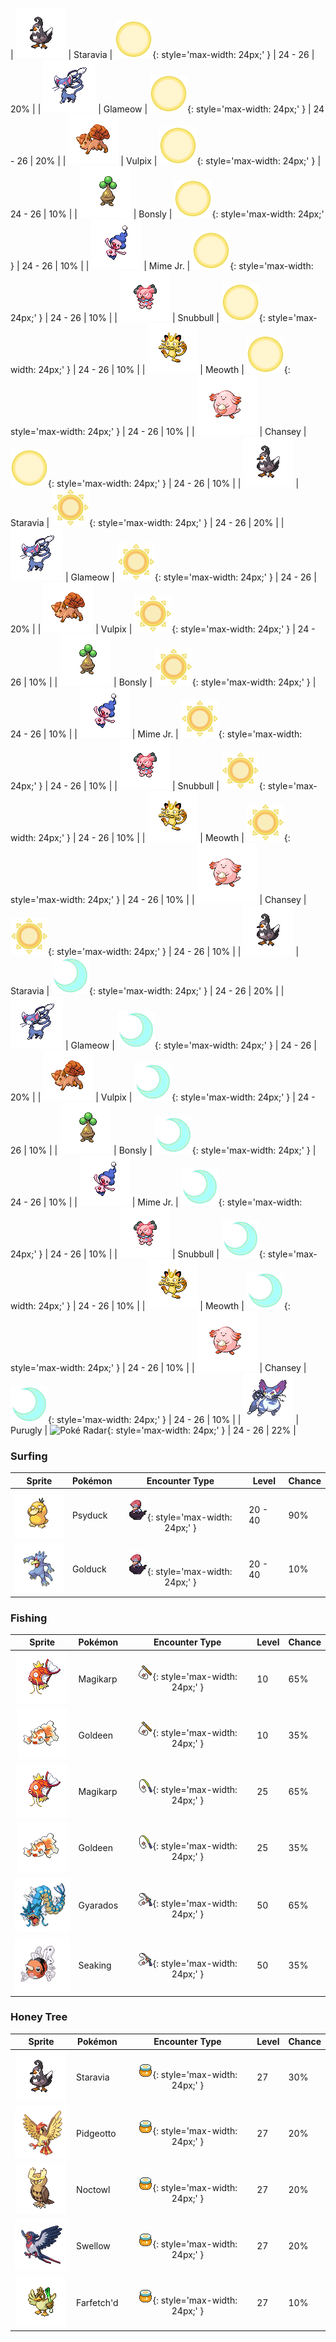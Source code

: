 
| ![Staravia](../../assets/sprites/staravia/front.gif) | Staravia | ![Morning](../../assets/encounter_types/morning.png "Morning"){: style='max-width: 24px;' } | 24 - 26 | 20% |
| ![Glameow](../../assets/sprites/glameow/front.gif) | Glameow | ![Morning](../../assets/encounter_types/morning.png "Morning"){: style='max-width: 24px;' } | 24 - 26 | 20% |
| ![Vulpix](../../assets/sprites/vulpix/front.gif) | Vulpix | ![Morning](../../assets/encounter_types/morning.png "Morning"){: style='max-width: 24px;' } | 24 - 26 | 10% |
| ![Bonsly](../../assets/sprites/bonsly/front.gif) | Bonsly | ![Morning](../../assets/encounter_types/morning.png "Morning"){: style='max-width: 24px;' } | 24 - 26 | 10% |
| ![Mime Jr.](../../assets/sprites/mime-jr/front.gif) | Mime Jr. | ![Morning](../../assets/encounter_types/morning.png "Morning"){: style='max-width: 24px;' } | 24 - 26 | 10% |
| ![Snubbull](../../assets/sprites/snubbull/front.gif) | Snubbull | ![Morning](../../assets/encounter_types/morning.png "Morning"){: style='max-width: 24px;' } | 24 - 26 | 10% |
| ![Meowth](../../assets/sprites/meowth/front.gif) | Meowth | ![Morning](../../assets/encounter_types/morning.png "Morning"){: style='max-width: 24px;' } | 24 - 26 | 10% |
| ![Chansey](../../assets/sprites/chansey/front.gif) | Chansey | ![Morning](../../assets/encounter_types/morning.png "Morning"){: style='max-width: 24px;' } | 24 - 26 | 10% |
| ![Staravia](../../assets/sprites/staravia/front.gif) | Staravia | ![Day](../../assets/encounter_types/day.png "Day"){: style='max-width: 24px;' } | 24 - 26 | 20% |
| ![Glameow](../../assets/sprites/glameow/front.gif) | Glameow | ![Day](../../assets/encounter_types/day.png "Day"){: style='max-width: 24px;' } | 24 - 26 | 20% |
| ![Vulpix](../../assets/sprites/vulpix/front.gif) | Vulpix | ![Day](../../assets/encounter_types/day.png "Day"){: style='max-width: 24px;' } | 24 - 26 | 10% |
| ![Bonsly](../../assets/sprites/bonsly/front.gif) | Bonsly | ![Day](../../assets/encounter_types/day.png "Day"){: style='max-width: 24px;' } | 24 - 26 | 10% |
| ![Mime Jr.](../../assets/sprites/mime-jr/front.gif) | Mime Jr. | ![Day](../../assets/encounter_types/day.png "Day"){: style='max-width: 24px;' } | 24 - 26 | 10% |
| ![Snubbull](../../assets/sprites/snubbull/front.gif) | Snubbull | ![Day](../../assets/encounter_types/day.png "Day"){: style='max-width: 24px;' } | 24 - 26 | 10% |
| ![Meowth](../../assets/sprites/meowth/front.gif) | Meowth | ![Day](../../assets/encounter_types/day.png "Day"){: style='max-width: 24px;' } | 24 - 26 | 10% |
| ![Chansey](../../assets/sprites/chansey/front.gif) | Chansey | ![Day](../../assets/encounter_types/day.png "Day"){: style='max-width: 24px;' } | 24 - 26 | 10% |
| ![Staravia](../../assets/sprites/staravia/front.gif) | Staravia | ![Night](../../assets/encounter_types/night.png "Night"){: style='max-width: 24px;' } | 24 - 26 | 20% |
| ![Glameow](../../assets/sprites/glameow/front.gif) | Glameow | ![Night](../../assets/encounter_types/night.png "Night"){: style='max-width: 24px;' } | 24 - 26 | 20% |
| ![Vulpix](../../assets/sprites/vulpix/front.gif) | Vulpix | ![Night](../../assets/encounter_types/night.png "Night"){: style='max-width: 24px;' } | 24 - 26 | 10% |
| ![Bonsly](../../assets/sprites/bonsly/front.gif) | Bonsly | ![Night](../../assets/encounter_types/night.png "Night"){: style='max-width: 24px;' } | 24 - 26 | 10% |
| ![Mime Jr.](../../assets/sprites/mime-jr/front.gif) | Mime Jr. | ![Night](../../assets/encounter_types/night.png "Night"){: style='max-width: 24px;' } | 24 - 26 | 10% |
| ![Snubbull](../../assets/sprites/snubbull/front.gif) | Snubbull | ![Night](../../assets/encounter_types/night.png "Night"){: style='max-width: 24px;' } | 24 - 26 | 10% |
| ![Meowth](../../assets/sprites/meowth/front.gif) | Meowth | ![Night](../../assets/encounter_types/night.png "Night"){: style='max-width: 24px;' } | 24 - 26 | 10% |
| ![Chansey](../../assets/sprites/chansey/front.gif) | Chansey | ![Night](../../assets/encounter_types/night.png "Night"){: style='max-width: 24px;' } | 24 - 26 | 10% |
| ![Purugly](../../assets/sprites/purugly/front.gif) | Purugly | ![Poké Radar](../../assets/encounter_types/poké_radar.png "Poké Radar"){: style='max-width: 24px;' } | 24 - 26 | 22% |

### Surfing

| Sprite | Pokémon | Encounter Type | Level | Chance |
|:------:|---------|:--------------:|-------|--------|
| ![Psyduck](../../assets/sprites/psyduck/front.gif) | Psyduck | ![Surf](../../assets/encounter_types/surf.png "Surf"){: style='max-width: 24px;' } | 20 - 40 | 90% |
| ![Golduck](../../assets/sprites/golduck/front.gif) | Golduck | ![Surf](../../assets/encounter_types/surf.png "Surf"){: style='max-width: 24px;' } | 20 - 40 | 10% |

### Fishing

| Sprite | Pokémon | Encounter Type | Level | Chance |
|:------:|---------|:--------------:|-------|--------|
| ![Magikarp](../../assets/sprites/magikarp/front.gif) | Magikarp | ![Old Rod](../../assets/encounter_types/old_rod.png "Old Rod"){: style='max-width: 24px;' } | 10 | 65% |
| ![Goldeen](../../assets/sprites/goldeen/front.gif) | Goldeen | ![Old Rod](../../assets/encounter_types/old_rod.png "Old Rod"){: style='max-width: 24px;' } | 10 | 35% |
| ![Magikarp](../../assets/sprites/magikarp/front.gif) | Magikarp | ![Good Rod](../../assets/encounter_types/good_rod.png "Good Rod"){: style='max-width: 24px;' } | 25 | 65% |
| ![Goldeen](../../assets/sprites/goldeen/front.gif) | Goldeen | ![Good Rod](../../assets/encounter_types/good_rod.png "Good Rod"){: style='max-width: 24px;' } | 25 | 35% |
| ![Gyarados](../../assets/sprites/gyarados/front.gif) | Gyarados | ![Super Rod](../../assets/encounter_types/super_rod.png "Super Rod"){: style='max-width: 24px;' } | 50 | 65% |
| ![Seaking](../../assets/sprites/seaking/front.gif) | Seaking | ![Super Rod](../../assets/encounter_types/super_rod.png "Super Rod"){: style='max-width: 24px;' } | 50 | 35% |

### Honey Tree

| Sprite | Pokémon | Encounter Type | Level | Chance |
|:------:|---------|:--------------:|-------|--------|
| ![Staravia](../../assets/sprites/staravia/front.gif) | Staravia | ![Honey Tree](../../assets/encounter_types/honey_tree.png "Honey Tree"){: style='max-width: 24px;' } | 27 | 30% |
| ![Pidgeotto](../../assets/sprites/pidgeotto/front.gif) | Pidgeotto | ![Honey Tree](../../assets/encounter_types/honey_tree.png "Honey Tree"){: style='max-width: 24px;' } | 27 | 20% |
| ![Noctowl](../../assets/sprites/noctowl/front.gif) | Noctowl | ![Honey Tree](../../assets/encounter_types/honey_tree.png "Honey Tree"){: style='max-width: 24px;' } | 27 | 20% |
| ![Swellow](../../assets/sprites/swellow/front.gif) | Swellow | ![Honey Tree](../../assets/encounter_types/honey_tree.png "Honey Tree"){: style='max-width: 24px;' } | 27 | 20% |
| ![Farfetch'd](../../assets/sprites/farfetchd/front.gif) | Farfetch'd | ![Honey Tree](../../assets/encounter_types/honey_tree.png "Honey Tree"){: style='max-width: 24px;' } | 27 | 10% |

